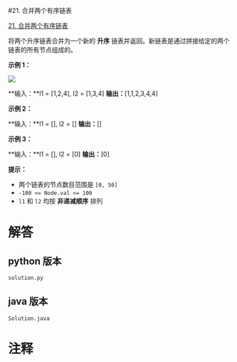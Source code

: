 #21. 合并两个有序链表

[21. 合并两个有序链表](https://leetcode.cn/problems/merge-two-sorted-lists?envType=featured-list&envId=2cktkvj?envType=featured-list&envId=2cktkvj)

  将两个升序链表合并为一个新的 **升序** 链表并返回。新链表是通过拼接给定的两个链表的所有节点组成的。 

**示例 1：**

![](https://assets.leetcode.com/uploads/2020/10/03/merge_ex1.jpg)

**输入：**l1 = [1,2,4], l2 = [1,3,4]
**输出：**[1,1,2,3,4,4]

**示例 2：**

**输入：**l1 = [], l2 = []
**输出：**[]

**示例 3：**

**输入：**l1 = [], l2 = [0]
**输出：**[0]

**提示：**

- 两个链表的节点数目范围是 `[0, 50]`
- `-100 <= Node.val <= 100`
- `l1` 和 `l2` 均按 **非递减顺序** 排列
# 解答
                 
## python 版本

````include python
solution.py
````


## java 版本



````include java
Solution.java
````
                 

# 注释